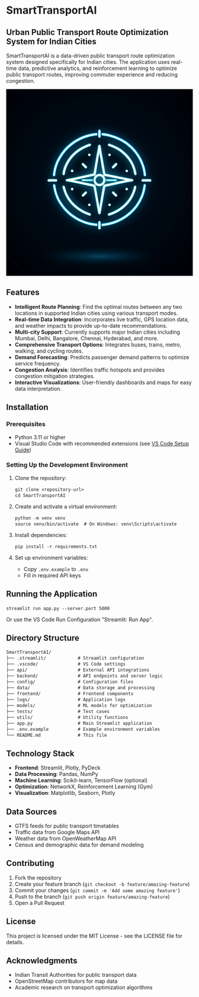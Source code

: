 # SmartTransportAI

## Urban Public Transport Route Optimization System for Indian Cities

SmartTransportAI is a data-driven public transport route optimization system designed specifically for Indian cities. The application uses real-time data, predictive analytics, and reinforcement learning to optimize public transport routes, improving commuter experience and reducing congestion.

![SmartTransportAI Interface](generated-icon.png)

## Features

- **Intelligent Route Planning**: Find the optimal routes between any two locations in supported Indian cities using various transport modes.
- **Real-time Data Integration**: Incorporates live traffic, GPS location data, and weather impacts to provide up-to-date recommendations.
- **Multi-city Support**: Currently supports major Indian cities including Mumbai, Delhi, Bangalore, Chennai, Hyderabad, and more.
- **Comprehensive Transport Options**: Integrates buses, trains, metro, walking, and cycling routes.
- **Demand Forecasting**: Predicts passenger demand patterns to optimize service frequency.
- **Congestion Analysis**: Identifies traffic hotspots and provides congestion mitigation strategies.
- **Interactive Visualizations**: User-friendly dashboards and maps for easy data interpretation.

## Installation

### Prerequisites

- Python 3.11 or higher
- Visual Studio Code with recommended extensions (see [VS Code Setup Guide](vs_code_setup.md))

### Setting Up the Development Environment

1. Clone the repository:
   ```
   git clone <repository-url>
   cd SmartTransportAI
   ```

2. Create and activate a virtual environment:
   ```
   python -m venv venv
   source venv/bin/activate  # On Windows: venv\Scripts\activate
   ```

3. Install dependencies:
   ```
   pip install -r requirements.txt
   ```

4. Set up environment variables:
   - Copy `.env.example` to `.env`
   - Fill in required API keys

## Running the Application

```
streamlit run app.py --server.port 5000
```

Or use the VS Code Run Configuration "Streamlit: Run App".

## Directory Structure

```
SmartTransportAI/
├── .streamlit/            # Streamlit configuration
├── .vscode/               # VS Code settings
├── api/                   # External API integrations
├── backend/               # API endpoints and server logic
├── config/                # Configuration files
├── data/                  # Data storage and processing
├── frontend/              # Frontend components
├── logs/                  # Application logs
├── models/                # ML models for optimization
├── tests/                 # Test cases
├── utils/                 # Utility functions
├── app.py                 # Main Streamlit application
├── .env.example           # Example environment variables
└── README.md              # This file
```

## Technology Stack

- **Frontend**: Streamlit, Plotly, PyDeck
- **Data Processing**: Pandas, NumPy
- **Machine Learning**: Scikit-learn, TensorFlow (optional)
- **Optimization**: NetworkX, Reinforcement Learning (Gym)
- **Visualization**: Matplotlib, Seaborn, Plotly

## Data Sources

- GTFS feeds for public transport timetables
- Traffic data from Google Maps API
- Weather data from OpenWeatherMap API
- Census and demographic data for demand modeling

## Contributing

1. Fork the repository
2. Create your feature branch (`git checkout -b feature/amazing-feature`)
3. Commit your changes (`git commit -m 'Add some amazing feature'`)
4. Push to the branch (`git push origin feature/amazing-feature`)
5. Open a Pull Request

## License

This project is licensed under the MIT License - see the LICENSE file for details.

## Acknowledgments

- Indian Transit Authorities for public transport data
- OpenStreetMap contributors for map data
- Academic research on transport optimization algorithms